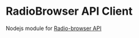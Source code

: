 # RadioBrowser API Client

Nodejs module for [Radio-browser API](http://www.radio-browser.info/webservice)
